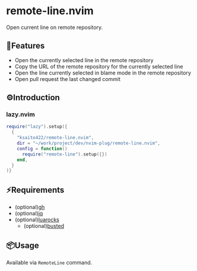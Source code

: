 # remote-line.nvim
Open current line on remote repository.

## 🚀Features

- Open the currently selected line in the remote repository
- Copy the URL of the remote repository for the currently selected line
- Open the line currently selected in blame mode in the remote repository
- Open pull request the last changed commit


## ⚙️Introduction

### lazy.nvim
```lua
require("lazy").setup({
  {
    "ksaito422/remote-line.nvim",
    dir = "~/work/project/dev/nvim-plug/remote-line.nvim",
    config = function()
      require("remote-line").setup({})
    end,
  }
)}
```

## ⚡️Requirements
- (optional)[gh](https://cli.github.com/)
- (optional)[jq](https://github.com/jqlang/jq)
- (optional)[luarocks](https://luarocks.org/)
  - (optional)[busted](https://github.com/lunarmodules/busted)

## 📦Usage

Available via `RemoteLine` command.

